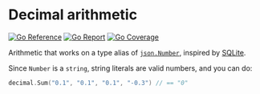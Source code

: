 # Decimal arithmetic

[![Go Reference](https://pkg.go.dev/badge/image)](https://pkg.go.dev/github.com/ncruces/decimal)
[![Go Report](https://goreportcard.com/badge/github.com/ncruces/decimal)](https://goreportcard.com/report/github.com/ncruces/decimal)
[![Go Coverage](https://github.com/ncruces/decimal/wiki/coverage.svg)](https://raw.githack.com/wiki/ncruces/decimal/coverage.html)

Arithmetic that works on a type alias of [`json.Number`](https://pkg.go.dev/encoding/json#Number),
inspired by [SQLite](https://www.sqlite.org/floatingpoint.html#the_decimal_c_extension).

Since `Number` is a `string`, string literals are valid numbers, and you can do:

```go
decimal.Sum("0.1", "0.1", "0.1", "-0.3") // == "0"
```